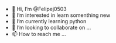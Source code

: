 - 👋 Hi, I’m @Felipej0503
- 👀 I’m interested in learn somenthing new 
- 🌱 I’m currently learning python
- 💞️ I’m looking to collaborate on ...
- 📫 How to reach me ...

<!---
Felipej0503/Felipej0503 is a ✨ special ✨ repository because its `README.md` (this file) appears on your GitHub profile.
You can click the Preview link to take a look at your changes.
--->
